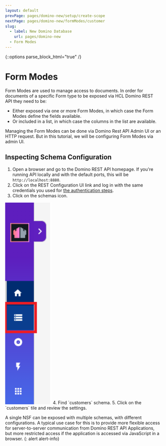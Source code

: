 ```yaml
---
layout: default
prevPage: pages/domino-new/setup/create-scope
nextPage: pages/domino-new/formModes/customer
slug:
  - label: New Domino Database
    url: pages/domino-new
  - Form Modes
---
```


{::options parse_block_html="true" /}

# Form Modes

Form Modes are used to manage access to documents. In order for documents of a specific Form type to be exposed via HCL Domino REST API they need to be:

- Either exposed via one or more Form Modes, in which case the Form Modes define the fields available.
- Or included in a list, in which case the columns in the list are available.

Managing the Form Modes can be done via Domino Rest API Admin UI or an HTTP request. But in this tutorial, we will be configuring Form Modes via admin UI.

## Inspecting Schema Configuration

1. Open a browser and go to the Domino REST API homepage. If you're running API locally and with the default ports, this will be `http://localhost:8880`.
2. Click on the REST Configuration UI link and log in with the same credentials you used for [the authentication steps](../setup/authentication).
3. Click on the schemas icon.<br/>
<img src="../images/formModes/databases.png" alt="Databases" width="150px"/>
4. Find `customers` schema.
5. Click on the `customers` tile and review the settings.

A single NSF can be exposed with multiple schemas, with different configurations. A typical use case for this is to provide more flexible access for server-to-server communication from Domino REST API Applications, but more restricted access if the application is accessed via JavaScript in a browser.
{: alert alert-info}
